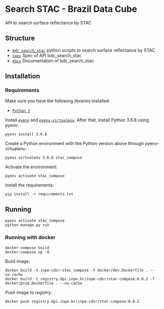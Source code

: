 # Search STAC - Brazil Data Cube

API to search surface reflectance by STAC


## Structure

- [`bdc_search_stac`](./bdc_search_stac) python scripts to search surface reflectance by STAC
- [`spec`](./spec) Spec of API bdc_search_stac
- [`docs`](./docs) Documentation of bdc_search_stac


## Installation

### Requirements

Make sure you have the following libraries installed:

- [`Python 3`](https://www.python.org/)

Install [`pyenv`](https://github.com/pyenv/pyenv#basic-github-checkout) and [`pyenv-virtualenv`](https://github.com/pyenv/pyenv-virtualenv#installing-as-a-pyenv-plugin). After that, install Python 3.6.8 using pyenv:

```
pyenv install 3.6.8
```

Create a Python environment with the Python version above through pyenv-virtualenv:

```
pyenv virtualenv 3.6.8 stac_compose
```

Activate the environment:

```
pyenv activate stac_compose
```

Install the requirements:

```
pip install -r requirements.txt
```


## Running

```
pyenv activate stac_compose
python manage.py run
```


### Running with docker

```
docker-compose build
docker-compose up -d
```

Build image:

```
docker build -t inpe-cdsr-stac_compose -f docker/dev.Dockerfile . --no-cache
docker build -t registry.dpi.inpe.br/inpe-cdsr/stac-compose:0.0.2 -f docker/prod.Dockerfile . --no-cache
```

Push image to registry:

```
docker push registry.dpi.inpe.br/inpe-cdsr/stac-compose:0.0.2
```
